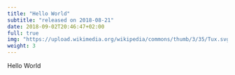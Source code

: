 ```yaml
---
title: "Hello World"
subtitle: "released on 2018-08-21"
date: 2018-09-02T20:46:47+02:00
full: true
img: "https://upload.wikimedia.org/wikipedia/commons/thumb/3/35/Tux.svg/1200px-Tux.svg.png"
weight: 3
---
```

Hello World
